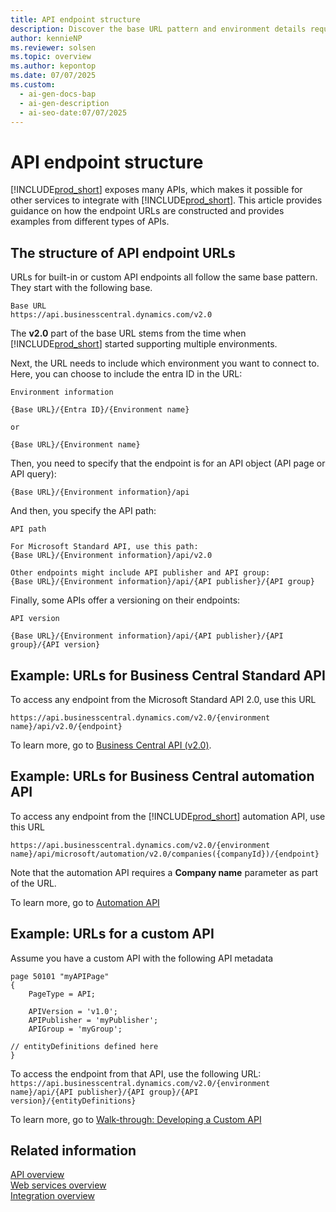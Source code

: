 ```yaml
---
title: API endpoint structure
description: Discover the base URL pattern and environment details required to access Business Central API endpoints.
author: kennieNP
ms.reviewer: solsen
ms.topic: overview
ms.author: kepontop
ms.date: 07/07/2025
ms.custom:
  - ai-gen-docs-bap
  - ai-gen-description
  - ai-seo-date:07/07/2025
---
```


# API endpoint structure

[!INCLUDE[prod_short](../includes/prod_short.md)] exposes many APIs, which makes it possible for other services to integrate with [!INCLUDE[prod_short](../includes/prod_short.md)]. This article provides guidance on how the endpoint URLs are constructed and provides examples from different types of APIs. 

## The structure of API endpoint URLs

URLs for built-in or custom API endpoints all follow the same base pattern. They start with the following base.

```text
Base URL
https://api.businesscentral.dynamics.com/v2.0
```

The **v2.0** part of the base URL stems from the time when [!INCLUDE[prod_short](../includes/prod_short.md)] started supporting multiple environments.

Next, the URL needs to include which environment you want to connect to. Here, you can choose to include the entra ID in the URL:

```text
Environment information

{Base URL}/{Entra ID}/{Environment name}

or

{Base URL}/{Environment name}
```

Then, you need to specify that the endpoint is for an API object (API page or API query):

```text
{Base URL}/{Environment information}/api
```

And then, you specify the API path:

```text
API path

For Microsoft Standard API, use this path:
{Base URL}/{Environment information}/api/v2.0

Other endpoints might include API publisher and API group:
{Base URL}/{Environment information}/api/{API publisher}/{API group}
```

Finally, some APIs offer a versioning on their endpoints:

```text
API version

{Base URL}/{Environment information}/api/{API publisher}/{API group}/{API version}
```

## Example: URLs for Business Central Standard API

To access any endpoint from the Microsoft Standard API 2.0, use this URL

`https://api.businesscentral.dynamics.com/v2.0/{environment name}/api/v2.0/{endpoint}`

To learn more, go to [Business Central API (v2.0)](../api-reference/v2.0/index.md).


## Example: URLs for Business Central automation API

To access any endpoint from the [!INCLUDE[prod_short](../includes/prod_short.md)] automation API, use this URL

`https://api.businesscentral.dynamics.com/v2.0/{environment name}/api/microsoft/automation/v2.0/companies({companyId})/{endpoint}`

Note that the automation API requires a **Company name** parameter as part of the URL.

To learn more, go to [Automation API](../administration/itpro-introduction-to-automation-apis.md)

## Example: URLs for a custom API

Assume you have a custom API with the following API metadata

```AL
page 50101 "myAPIPage"
{
    PageType = API;

    APIVersion = 'v1.0';
    APIPublisher = 'myPublisher';
    APIGroup = 'myGroup';

// entityDefinitions defined here
}
```

To access the endpoint from that API, use the following URL:
`https://api.businesscentral.dynamics.com/v2.0/{environment name}/api/{API publisher}/{API group}/{API version}/{entityDefinitions}`

To learn more, go to [Walk-through: Developing a Custom API](../developer/devenv-develop-custom-api.md)



## Related information

[API overview](api-overview.md)   
[Web services overview](web-services.md)   
[Integration overview](../developer/integration-overview.md)  